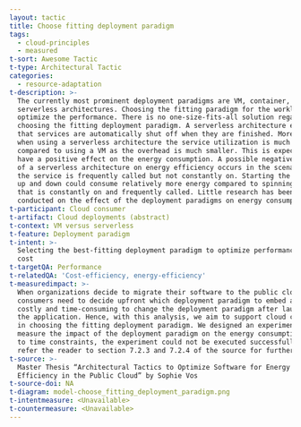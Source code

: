 ```yaml
---
layout: tactic
title: Choose fitting deployment paradigm
tags:
  - cloud-principles
  - measured
t-sort: Awesome Tactic
t-type: Architectural Tactic
categories:
  - resource-adaptation
t-description: >-
  The currently most prominent deployment paradigms are VM, container, and
  serverless architectures. Choosing the fitting paradigm for the workload will
  optimize the performance. There is no one-size-fits-all solution regarding
  choosing the fitting deployment paradigm. A serverless architecture ensures
  that services are automatically shut off when they are finished. Moreover,
  when using a serverless architecture the service utilization is much lower
  compared to using a VM as the overhead is much smaller. This is expected to
  have a positive effect on the energy consumption. A possible negative effect
  of a serverless architecture on energy efficiency occurs in the scenario where
  the service is frequently called but not constantly on. Starting the service
  up and down could consume relatively more energy compared to spinning one VM
  that is constantly on and frequently called. Little research has been
  conducted on the effect of the deployment paradigms on energy consumption.
t-participant: Cloud consumer
t-artifact: Cloud deployments (abstract)
t-context: VM versus serverless
t-feature: Deployment paradigm
t-intent: >-
  Selecting the best-fitting deployment paradigm to optimize performance and
  cost
t-targetQA: Performance
t-relatedQA: 'Cost-efficiency, energy-efficiency'
t-measuredimpact: >-
  When organizations decide to migrate their software to the public cloud, cloud
  consumers need to decide upfront which deployment paradigm to embed as it is
  costly and time-consuming to change the deployment paradigm after launching
  the application. Hence, with this analysis, we aim to support cloud consumers
  in choosing the fitting deployment paradigm. We designed an experiment to
  measure the impact of the deployment paradigm on the energy consumption. Due
  to time constraints, the experiment could not be executed successfully. We
  refer the reader to section 7.2.3 and 7.2.4 of the source for further reading.
t-source: >-
  Master Thesis “Architectural Tactics to Optimize Software for Energy
  Efficiency in the Public Cloud” by Sophie Vos
t-source-doi: NA
t-diagram: model-choose_fitting_deployment_paradigm.png
t-intentmeasure: <Unavailable>
t-countermeasure: <Unavailable>
---
```


